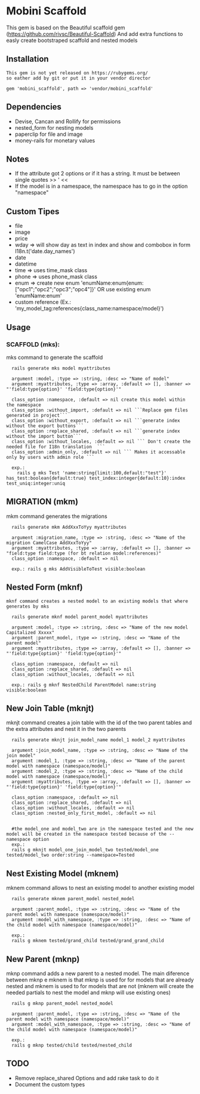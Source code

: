 # Mobini Scaffold

This gem is based on the Beautiful scaffold gem (https://github.com/rivsc/Beautiful-Scaffold)
And add extra functions to easly create bootstraped scaffold and nested models

## Installation

```
This gem is not yet released on https://rubygems.org/
so eather add by git or put it in your vendor director

gem 'mobini_scaffold', path => 'vendor/mobini_scaffold'

```

## Dependencies

  - Devise, Cancan and Rollify for permissions
  - nested_form for nesting models
  - paperclip for file and image
  - money-rails for monetary values

## Notes
  - If the attribute got 2 options or if it has a string. It must be between single quotes >> ' <<
  - If the model is in a namespace, the namespace has to go in the option "namespace"


## Custom Tipes

  - file
  - image
  - price
  - wday => will show day as text in index and show and combobox in form I18n.t('date.day_names')
  - date
  - datetime
  - time => uses time_mask class
  - phone => uses phone_mask class
  - enum => create new enum 'enumName:enum{enum:["opc1";"opc2";"opc3";"opc4"]}' OR use existing enum 'enumName:enum'
  - custom reference (Ex.: 'my_model_tag:references{class_name:namespace/model}')

## Usage

### SCAFFOLD (mks):
  mks command to generate the scaffold

```
  rails generate mks model myattributes

  argument :model, :type => :string, :desc => "Name of model"
  argument :myattributes, :type => :array, :default => [], :banner => "'field:type{option}' 'field:type{option}'"

  class_option :namespace, :default => nil create this model within the namespace
  class_option :without_import, :default => nil ```Replace gem files generated in project```
  class_option :without_export, :default => nil ```generate index without the export buttons```
  class_option :replace_shared, :default => nil ```generate index without the import button```
  class_option :without_locales, :default => nil ``` Don't create the needed file for I18n translation  ```
  class_option :admin_only, :default => nil ``` Makes it accessable only by users with admin role ```

  exp.:
    rails g mks Test 'name:string{limit:100,default:"test"}' has_test:boolean{default:true} test_index:integer{default:10}:index test_uniq:integer:uniq
```

## MIGRATION (mkm)
  mkm command generates the migrations

```
  rails generate mkm AddXxxToYyy myattributes

  argument :migration_name, :type => :string, :desc => "Name of the migration CamelCase AddXxxToYyy"
  argument :myattributes, :type => :array, :default => [], :banner => "field:type field:type (for bt relation model:references)"
  class_option :namespace, :default => nil

  exp.: rails g mks AddVisibleToTest visible:boolean
```

## Nested Form (mknf)
    mknf command creates a nested model to an existing models that where generates by mks

```
  rails generate mknf model parent_model myattributes

  argument :model, :type => :string, :desc => "Name of the new model Capitalized Xxxxx"
  argument :parent_model, :type => :string, :desc => "Name of the parent model"
  argument :myattributes, :type => :array, :default => [], :banner => "'field:type{option}' 'field:type{option}'"

  class_option :namespace, :default => nil
  class_option :replace_shared, :default => nil
  class_option :without_locales, :default => nil

  exp.: rails g mknf NestedChild ParentModel name:string visible:boolean
```

## New Join Table (mknjt)
  mknjt command creates a join table with the id of the two parent tables and the extra attributes and nest it in the two parents

```
  rails generate mknjt join_model_name model_1 model_2 myattributes

  argument :join_model_name, :type => :string, :desc => "Name of the join model"
  argument :model_1, :type => :string, :desc => "Name of the parent model with namespace (namespace/model)"
  argument :model_2, :type => :string, :desc => "Name of the child model with namespace (namespace/model)"
  argument :myattributes, :type => :array, :default => [], :banner => "'field:type{option}' 'field:type{option}'"

  class_option :namespace, :default => nil
  class_option :replace_shared, :default => nil
  class_option :without_locales, :default => nil
  class_option :nested_only_first_model, :default => nil


  #the model_one and model_two are in the namespace tested and the new model will be created in the namespace tested because of the --namespace option
  exp.:
  rails g mknjt model_one_join_model_two tested/model_one tested/model_two order:string --namespace=Tested
```

## Nest Existing Model (mknem)
  mknem command allows to nest an existing model to another existing model

```
  rails generate mknem parent_model nested_model

  argument :parent_model, :type => :string, :desc => "Name of the parent model with namespace (namespace/model)"
  argument :model_with_namespace, :type => :string, :desc => "Name of the child model with namespace (namespace/model)"

  exp.:
  rails g mknem tested/grand_child tested/grand_grand_child
```

## New Parent (mknp)
  mknp command adds a new parent to a nested model.  The main diference between mknp e mknem is that mknp is used for for models that are already nested and mknem is used to for models that are not (mknem will create the needed partials to nest the model and mknp will use existing ones)

```
  rails g mknp parent_model nested_model

  argument :parent_model, :type => :string, :desc => "Name of the parent model with namespace (namespace/model)"
  argument :model_with_namespace, :type => :string, :desc => "Name of the child model with namespace (namespace/model)"

  exp.:
  rails g mknp tested/child tested/nested_child
```

## TODO
 - Remove replace_shared Options and add rake task to do it
 - Document the custom types
